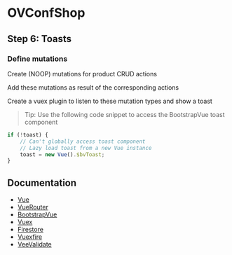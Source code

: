 # OVConfShop

## Step 6: Toasts
### Define mutations

Create (NOOP) mutations for product CRUD actions

Add these mutations as result of the corresponding actions

Create a vuex plugin to listen to these mutation types and show a toast

> Tip: Use the following code snippet to access the BootstrapVue toast component
```javascript
if (!toast) {
    // Can't globally access toast component
    // Lazy load toast from a new Vue instance
    toast = new Vue().$bvToast;
}
```

## Documentation
 - [Vue](https://vuejs.org/v2/guide/)
 - [VueRouter](https://router.vuejs.org/guide/)
 - [BootstrapVue](https://bootstrap-vue.js.org/docs)
 - [Vuex](https://vuex.vuejs.org/guide/)
 - [Firestore](https://firebase.google.com/docs/firestore)
 - [Vuexfire](https://vuefire.vuejs.org/vuexfire/)
 - [VeeValidate](https://logaretm.github.io/vee-validate/guide/)
